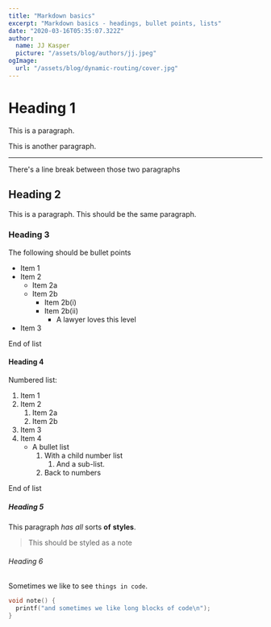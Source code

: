 ```yaml
---
title: "Markdown basics"
excerpt: "Markdown basics - headings, bullet points, lists"
date: "2020-03-16T05:35:07.322Z"
author:
  name: JJ Kasper
  picture: "/assets/blog/authors/jj.jpeg"
ogImage:
  url: "/assets/blog/dynamic-routing/cover.jpg"
---
```


# Heading 1

This is a paragraph.

This is another paragraph.

--- 

There's a line break between those two paragraphs

## Heading 2

This is a paragraph.
This should be the same paragraph.

### Heading 3

The following should be bullet points

* Item 1
* Item 2
   * Item 2a
   * Item 2b
      * Item 2b(i)
      * Item 2b(ii)
         * A lawyer loves this level
* Item 3

End of list

#### Heading 4

Numbered list:

1. Item 1
2. Item 2
   1. Item 2a
   2. Item 2b
3. Item 3
4. Item 4
   * A bullet list
      1. With a child number list
         1. And a sub-list.
      2. Back to numbers

End of list

##### Heading 5

This paragraph *has* _all_ sorts __of__ **styles**.

> This should be styled as a note

###### Heading 6

Sometimes we like to see `things in code`.

```c
void note() {
  printf("and sometimes we like long blocks of code\n");
}
```

